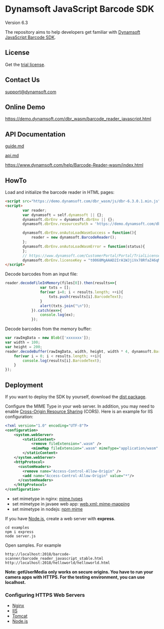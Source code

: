 # Dynamsoft JavaScript Barcode SDK

Version 6.3

The repository aims to help developers get familiar with [Dynamsoft JavaScript Barcode SDK](https://www.dynamsoft.com/Products/barcode-recognition-javascript.aspx).

## License
Get the [trial license](https://www.dynamsoft.com/CustomerPortal/Portal/Triallicense.aspx).

## Contact Us
<support@dynamsoft.com>

## Online Demo
https://demo.dynamsoft.com/dbr_wasm/barcode_reader_javascript.html

## API Documentation

[guide.md](documents/guide.md)

[api.md](documents/api.md)

https://www.dynamsoft.com/help/Barcode-Reader-wasm/index.html

## HowTo
Load and initialize the barcode reader in HTML pages:

```html
<script src="https://demo.dynamsoft.com/dbr_wasm/js/dbr-6.3.0.1.min.js"></script>
<script>
        var reader;
        var dynamsoft = self.dynamsoft || {};
        dynamsoft.dbrEnv = dynamsoft.dbrEnv || {};
        dynamsoft.dbrEnv.resourcesPath = 'https://demo.dynamsoft.com/dbr_wasm/js/';

        dynamsoft.dbrEnv.onAutoLoadWasmSuccess = function(){
            reader = new dynamsoft.BarcodeReader();
        };
        dynamsoft.dbrEnv.onAutoLoadWasmError = function(status){
        };
        // https://www.dynamsoft.com/CustomerPortal/Portal/TrialLicense.aspx
        dynamsoft.dbrEnv.licenseKey = "t0068MgAAAD2IrA1WJjiVx78RfaZ46qMyCY8DaqpvAD57z5QWkwVQkVwZEf7lE+M2QYbnPx9Fu/aFvCL1mz0Kh2YK0milUng=";
</script>
```

Decode barcodes from an input file:

```javascript
reader.decodeFileInMemory(files[0]).then(results=>{
                var txts = [];
                for(var i=0; i < results.length; ++i){
                    txts.push(results[i].BarcodeText);
                }
                alert(txts.join("\n"));
            }).catch(ex=>{
                console.log(ex);
            });
```

Decode barcodes from the memory buffer:

```javascript
var rawImgData = new Blob(['xxxxxxx']);
var width = 100;
var height = 200;
reader.decodeBuffer(rawImgData, width, height, width * 4, dynamsoft.BarcodeReader.EnumImagePixelFormat.IPF_ARGB_8888).then(results=>{
    for(var i = 0; i < results.length; ++i){
        console.log(results[i].BarcodeText);
    }
});
```

## Deployment
If you want to deploy the SDK by yourself, download the [dist package](https://www.dynamsoft.com/Downloads/Dynamic-Barcode-Reader-Download.aspx?edition=js).

Configure the MIME Type in your web server. In addition, you may need to enable [Cross-Origin Resource Sharing](https://developer.mozilla.org/en-US/docs/Web/HTTP/CORS) (CORS). Here is an example for IIS configuration:

```xml
<?xml version="1.0" encoding="UTF-8"?>
<configuration>
    <system.webServer>
        <staticContent>
            <remove fileExtension=".wasm" />
            <mimeMap fileExtension=".wasm" mimeType="application/wasm" />
        </staticContent>
    </system.webServer>
    <httpProtocol>
      <customHeaders>
        <remove name="Access-Control-Allow-Origin" />
        <add name="Access-Control-Allow-Origin" value="*"/>
      </customHeaders>
    </httpProtocol>
</configuration>
```

- set mimetype in nginx: [mime.types](https://www.nginx.com/resources/wiki/start/topics/examples/full/#mime-types)
- set mimetype in javaee web app: [web.xml: mime-mapping](http://www.java2s.com/Code/JavaAPI/javax.servlet.http/webxmlmimemapping.htm)  
- set mimetype in nodejs: [npm mime](https://github.com/broofa/node-mime)

If you have [Node.js](https://nodejs.org/en/download/), create a web server with **express**.

```
cd examples
npm i express
node server.js
```

Open samples. For example

```
http://localhost:2018/barcode-scanner/barcode_reader_javascript_stable.html
http://localhost:2018/helloworld/helloworld.html
```

**Note: getUserMedia only works on secure origins. You have to run your camera apps with HTTPS. For the testing environment, you can use localhost.**

### Configuring HTTPS Web Servers
- [Nginx](https://nginx.org/en/docs/http/configuring_https_servers.html)
- [IIS](https://aboutssl.org/how-to-create-a-self-signed-certificate-in-iis/)
- [Tomcat](https://dzone.com/articles/setting-ssl-tomcat-5-minutes)
- [Node.js](https://nodejs.org/docs/v0.4.1/api/tls.html)